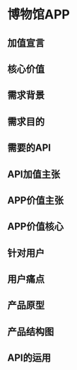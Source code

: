 # 博物馆APP

## 加值宣言

## 核心价值

## 需求背景

## 需求目的

## 需要的API

## API加值主张

## APP价值主张

## APP价值核心

## 针对用户

## 用户痛点

## 产品原型

## 产品结构图

## API的运用